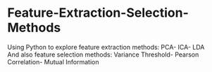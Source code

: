 # Feature-Extraction-Selection-Methods
Using Python to explore feature extraction methods: PCA- ICA- LDA <br>
And also feature selection methods: Variance Threshold- Pearson Correlation- Mutual Information
